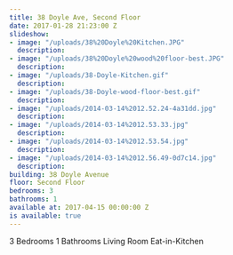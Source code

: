 ```yaml
---
title: 38 Doyle Ave, Second Floor
date: 2017-01-28 21:23:00 Z
slideshow:
- image: "/uploads/38%20Doyle%20Kitchen.JPG"
  description: 
- image: "/uploads/38%20Doyle%20wood%20floor-best.JPG"
  description: 
- image: "/uploads/38-Doyle-Kitchen.gif"
  description: 
- image: "/uploads/38-Doyle-wood-floor-best.gif"
  description: 
- image: "/uploads/2014-03-14%2012.52.24-4a31dd.jpg"
  description: 
- image: "/uploads/2014-03-14%2012.53.33.jpg"
  description: 
- image: "/uploads/2014-03-14%2012.53.54.jpg"
  description: 
- image: "/uploads/2014-03-14%2012.56.49-0d7c14.jpg"
  description: 
building: 38 Doyle Avenue
floor: Second Floor
bedrooms: 3
bathrooms: 1
available at: 2017-04-15 00:00:00 Z
is available: true
---
```


3 Bedrooms
1 Bathrooms
Living Room
Eat-in-Kitchen
